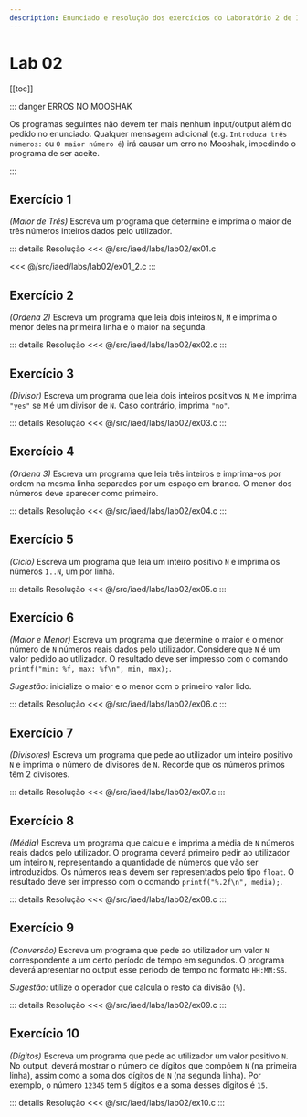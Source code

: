 ```yaml
---
description: Enunciado e resolução dos exercícios do Laboratório 2 de IAED
---
```


# Lab 02

[[toc]]

::: danger ERROS NO MOOSHAK

Os programas seguintes não devem ter mais nenhum input/output além do pedido no enunciado.
Qualquer mensagem adicional (e.g. `Introduza três números:` ou `O maior número é`) irá causar
um erro no Mooshak, impedindo o programa de ser aceite.

:::

## Exercício 1

_(Maior de Três)_ Escreva um programa que determine e imprima o maior de três números inteiros dados pelo utilizador.

::: details Resolução
<code-group>
<code-block title="CONDICIONAIS">
<<< @/src/iaed/labs/lab02/ex01.c
</code-block>

<code-block title="CICLOS">
<<< @/src/iaed/labs/lab02/ex01_2.c
</code-block>
</code-group>
:::

## Exercício 2

_(Ordena 2)_ Escreva um programa que leia dois inteiros `N`, `M` e imprima o menor deles na primeira linha e o maior na segunda.

::: details Resolução
<<< @/src/iaed/labs/lab02/ex02.c
:::

## Exercício 3

_(Divisor)_ Escreva um programa que leia dois inteiros positivos `N`, `M` e imprima `"yes"` se `M` é um divisor de `N`. Caso contrário, imprima `"no"`.

::: details Resolução
<<< @/src/iaed/labs/lab02/ex03.c
:::

## Exercício 4

_(Ordena 3)_ Escreva um programa que leia três inteiros e imprima-os por ordem na mesma linha separados por um espaço em branco. O menor dos números deve aparecer como primeiro.

::: details Resolução
<<< @/src/iaed/labs/lab02/ex04.c
:::

## Exercício 5

_(Ciclo)_ Escreva um programa que leia um inteiro positivo `N` e imprima os números `1..N`, um por linha.

::: details Resolução
<<< @/src/iaed/labs/lab02/ex05.c
:::

## Exercício 6

_(Maior e Menor)_ Escreva um programa que determine o maior e o menor número de `N` números reais dados pelo utilizador. Considere que `N` é um valor pedido ao utilizador. O resultado deve ser impresso com o comando `printf("min: %f, max: %f\n", min, max);`.

_Sugestão:_ inicialize o maior e o menor com o primeiro valor lido.

::: details Resolução
<<< @/src/iaed/labs/lab02/ex06.c
:::

## Exercício 7

_(Divisores)_ Escreva um programa que pede ao utilizador um inteiro positivo `N` e imprima o número de divisores de `N`. Recorde que os números primos têm 2 divisores.

::: details Resolução
<<< @/src/iaed/labs/lab02/ex07.c
:::

## Exercício 8

_(Média)_ Escreva um programa que calcule e imprima a média de `N` números reais dados pelo utilizador. O programa deverá primeiro pedir ao utilizador um inteiro `N`, representando a quantidade de números que vão ser introduzidos. Os números reais devem ser representados pelo tipo `float`.
O resultado deve ser impresso com o comando `printf("%.2f\n", media);`.

::: details Resolução
<<< @/src/iaed/labs/lab02/ex08.c
:::

## Exercício 9

_(Conversão)_ Escreva um programa que pede ao utilizador um valor `N` correspondente a um certo período de tempo em segundos. O programa deverá apresentar no output esse período de tempo no formato `HH:MM:SS`.

_Sugestão:_ utilize o operador que calcula o resto da divisão (`%`).

::: details Resolução
<<< @/src/iaed/labs/lab02/ex09.c
:::

## Exercício 10

_(Dígitos)_ Escreva um programa que pede ao utilizador um valor positivo `N`. No output, deverá mostrar o número de dígitos que compõem `N` (na primeira linha), assim como a soma dos dígitos de `N` (na segunda linha). Por exemplo, o número `12345` tem `5` dígitos e a soma desses dígitos é `15`.

::: details Resolução
<<< @/src/iaed/labs/lab02/ex10.c
:::
